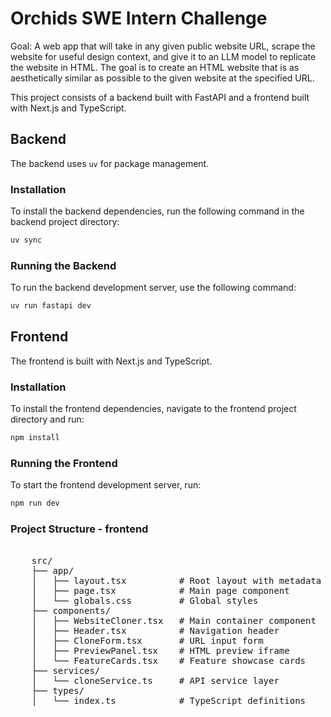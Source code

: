 # Orchids SWE Intern Challenge 

 Goal: A web app that will take in any given public website URL, scrape the website for useful design context, and give it to an LLM model to replicate the website in HTML. The goal is to create an HTML website that is as aesthetically similar as possible to the given website at the specified URL. 


This project consists of a backend built with FastAPI and a frontend built with Next.js and TypeScript.

## Backend

The backend uses `uv` for package management.

### Installation

To install the backend dependencies, run the following command in the backend project directory:

```bash
uv sync
```

### Running the Backend

To run the backend development server, use the following command:

```bash
uv run fastapi dev
```

## Frontend

The frontend is built with Next.js and TypeScript.

### Installation

To install the frontend dependencies, navigate to the frontend project directory and run:

```bash
npm install
```

### Running the Frontend

To start the frontend development server, run:

```bash
npm run dev
```
### Project Structure - frontend
<pre> 
    src/
    ├── app/
    │   ├── layout.tsx          # Root layout with metadata
    │   ├── page.tsx            # Main page component
    │   └── globals.css         # Global styles
    ├── components/
    │   ├── WebsiteCloner.tsx   # Main container component
    │   ├── Header.tsx          # Navigation header
    │   ├── CloneForm.tsx       # URL input form
    │   ├── PreviewPanel.tsx    # HTML preview iframe
    │   └── FeatureCards.tsx    # Feature showcase cards
    ├── services/
    │   └── cloneService.ts     # API service layer
    ├── types/
    │   └── index.ts            # TypeScript definitions

</pre>
